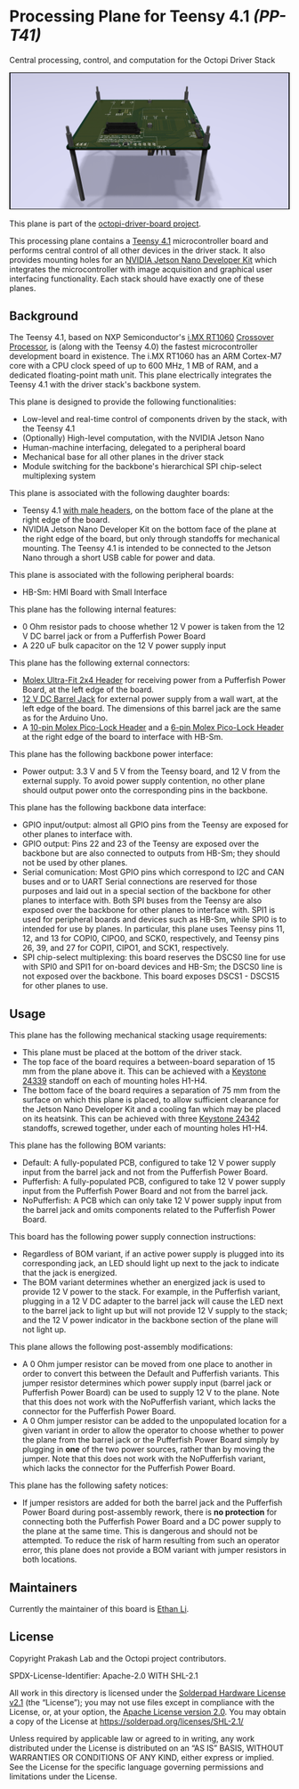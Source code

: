 # Processing Plane for Teensy 4.1 _(PP-T41)_

Central processing, control, and computation for the Octopi Driver Stack

![Mechanical render of top face of the plane, from the front edge](Mechanical%20Renders/Above%20Front.png)

This plane is part of the [octopi-driver-board project](https://github.com/prakashlab/octopi-driver-board).

This processing plane contains a [Teensy 4.1](https://www.pjrc.com/store/teensy41.html) microcontroller board and performs central control of all other devices in the driver stack. It also provides mounting holes for an [NVIDIA Jetson Nano Developer Kit](https://developer.nvidia.com/EMBEDDED/jetson-nano-developer-kit) which integrates the microcontroller with image acquisition and graphical user interfacing functionality. Each stack should have exactly one of these planes.

## Background

The Teensy 4.1, based on NXP Semiconductor's [i.MX RT1060](https://www.nxp.com/products/processors-and-microcontrollers/arm-microcontrollers/i-mx-rt-crossover-mcus/i-mx-rt1060-crossover-mcu-with-arm-cortex-m7-core:i.MX-RT1060) [Crossover Processor](https://www.nxp.com/docs/en/white-paper/I.MXRT1050WP.pdf), is (along with the Teensy 4.0) the fastest microcontroller development board in existence. The i.MX RT1060 has an ARM Cortex-M7 core with a CPU clock speed of up to 600 MHz, 1 MB of RAM, and a dedicated floating-point math unit. This plane electrically integrates the Teensy 4.1 with the driver stack's backbone system.

This plane is designed to provide the following functionalities:

- Low-level and real-time control of components driven by the stack, with the Teensy 4.1
- (Optionally) High-level computation, with the NVIDIA Jetson Nano
- Human-machine interfacing, delegated to a peripheral board
- Mechanical base for all other planes in the driver stack
- Module switching for the backbone's hierarchical SPI chip-select multiplexing system

This plane is associated with the following daughter boards:

- Teensy 4.1 [with male headers](https://www.pjrc.com/store/teensy41_pins.html), on the bottom face of the plane at the right edge of the board.
- NVIDIA Jetson Nano Developer Kit on the bottom face of the plane at the right edge of the board, but only through standoffs for mechanical mounting. The Teensy 4.1 is intended to be connected to the Jetson Nano through a short USB cable for power and data.

This plane is associated with the following peripheral boards:

- HB-Sm: HMI Board with Small Interface

This plane has the following internal features:

- 0 Ohm resistor pads to choose whether 12 V power is taken from the 12 V DC barrel jack or from a Pufferfish Power Board
- A 220 uF bulk capacitor on the 12 V power supply input

This plane has the following external connectors:

- [Molex Ultra-Fit 2x4 Header](https://www.molex.com/molex/products/part-detail/pcb_headers/1723161108) for receiving power from a Pufferfish Power Board, at the left edge of the board.
- [12 V DC Barrel Jack](https://www.digikey.com/en/products/detail/cui-devices/PJ-036AH-SMT-TR/1530971) for external power supply from a wall wart, at the left edge of the board. The dimensions of this barrel jack are the same as for the Arduino Uno.
- A [10-pin Molex Pico-Lock Header](https://www.digikey.com/en/products/detail/molex/5040501091/4357650) and a [6-pin Molex Pico-Lock Header](https://www.digikey.com/en/products/detail/molex/5040500691/4357148) at the right edge of the board to interface with HB-Sm.

This plane has the following backbone power interface:

- Power output: 3.3 V and 5 V from the Teensy board, and 12 V from the external supply. To avoid power supply contention, no other plane should output power onto the corresponding pins in the backbone.

This plane has the following backbone data interface:

- GPIO input/output: almost all GPIO pins from the Teensy are exposed for other planes to interface with.
- GPIO output: Pins 22 and 23 of the Teensy are exposed over the backbone but are also connected to outputs from HB-Sm; they should not be used by other planes.
- Serial comunication: Most GPIO pins which correspond to I2C and CAN buses and or to UART Serial connections are reserved for those purposes and laid out in a special section of the backbone for other planes to interface with. Both SPI buses from the Teensy are also exposed over the backbone for other planes to interface with. SPI1 is used for peripheral boards and devices such as HB-Sm, while SPI0 is to intended for use by planes. In particular, this plane uses Teensy pins 11, 12, and 13 for COPI0, CIPO0, and SCK0, respectively, and Teensy pins 26, 39, and 27 for COPI1, CIPO1, and SCK1, respectively.
- SPI chip-select multiplexing: this board reserves the DSCS0 line for use with SPI0 and SPI1 for on-board devices and HB-Sm; the DSCS0 line is not exposed over the backbone. This board exposes DSCS1 - DSCS15 for other planes to use.

## Usage

This plane has the following mechanical stacking usage requirements:

- This plane must be placed at the bottom of the driver stack.
- The top face of the board requires a between-board separation of 15 mm from the plane above it. This can be achieved with a [Keystone 24339](https://www.digikey.com/en/products/detail/keystone-electronics/24339/1532140) standoff on each of mounting holes H1-H4.
- The bottom face of the board requires a separation of 75 mm from the surface on which this plane is placed, to allow sufficient clearance for the Jetson Nano Developer Kit and a cooling fan which may be placed on its heatsink. This can be achieved with three [Keystone 24342](https://www.digikey.com/en/products/detail/keystone-electronics/24342/1532143) standoffs, screwed together, under each of mounting holes H1-H4.

This plane has the following BOM variants:

- Default: A fully-populated PCB, configured to take 12 V power supply input from the barrel jack and not from the Pufferfish Power Board.
- Pufferfish: A fully-populated PCB, configured to take 12 V power supply input from the Pufferfish Power Board and not from the barrel jack.
- NoPufferfish: A PCB which can only take 12 V power supply input from the barrel jack and omits components related to the Pufferfish Power Board.

This board has the following power supply connection instructions:

- Regardless of BOM variant, if an active power supply is plugged into its corresponding jack, an LED should light up next to the jack to indicate that the jack is energized.
- The BOM variant determines whether an energized jack is used to provide 12 V power to the stack. For example, in the Pufferfish variant, plugging in a 12 V DC adapter to the barrel jack will cause the LED next to the barrel jack to light up but will not provide 12 V supply to the stack; and the 12 V power indicator in the backbone section of the plane will not light up.

This plane allows the following post-assembly modifications:

- A 0 Ohm jumper resistor can be moved from one place to another in order to convert this between the Default and Pufferfish variants. This jumper resistor determines which power supply input (barrel jack or Pufferfish Power Board) can be used to supply 12 V to the plane. Note that this does not work with the NoPufferfish variant, which lacks the connector for the Pufferfish Power Board.
- A 0 Ohm jumper resistor can be added to the unpopulated location for a given variant in order to allow the operator to choose whether to power the plane from the barrel jack or the Pufferfish Power Board simply by plugging in **one** of the two power sources, rather than by moving the jumper. Note that this does not work with the NoPufferfish variant, which lacks the connector for the Pufferfish Power Board.

This plane has the following safety notices:

- If jumper resistors are added for both the barrel jack and the Pufferfish Power Board during post-assembly rework, there is **no protection** for connecting both the Pufferfish Power Board and a DC power supply to the plane at the same time. This is dangerous and should not be attempted. To reduce the risk of harm resulting from such an operator error, this plane does not provide a BOM variant with jumper resistors in both locations.

## Maintainers

Currently the maintainer of this board is [Ethan Li](https://github.com/ethanjli).

## License

Copyright Prakash Lab and the Octopi project contributors.

SPDX-License-Identifier: Apache-2.0 WITH SHL-2.1

All work in this directory is licensed under the [Solderpad Hardware License v2.1](/LICENSE) (the “License”); you may not use files except in compliance with the License, or, at your option, the [Apache License version 2.0](/LICENSE.Apache). You may obtain a copy of the License at https://solderpad.org/licenses/SHL-2.1/

Unless required by applicable law or agreed to in writing, any work distributed under the License is distributed on an “AS IS” BASIS, WITHOUT WARRANTIES OR CONDITIONS OF ANY KIND, either express or implied. See the License for the specific language governing permissions and limitations under the License.
